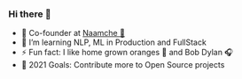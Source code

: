 ### Hi there 👋

<!--
**rameshhpathak/rameshhpathak** is a ✨ _special_ ✨ repository because its `README.md` (this file) appears on your GitHub profile.

Here are some ideas to get you started:

- 🔭 I’m currently working on ...
- 🌱 I’m currently learning ...
- 👯 I’m looking to collaborate on ...
- 🤔 I’m looking for help with ...
- 💬 Ask me about ...
- 📫 How to reach me: ...
- 😄 Pronouns: ...
- ⚡ Fun fact: ...
-->

- 🔭 Co-founder at [Naamche 🚀](http://naamche.com)
- 🌱 I’m learning NLP, ML in Production and FullStack
- ⚡ Fun fact: I like home grown oranges 🍊 and Bob Dylan 🎧
- 🥅 2021 Goals: Contribute more to Open Source projects
